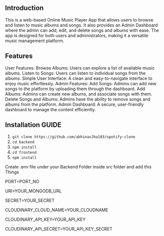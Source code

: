 ##  Introduction 
This is a web-based Online Music Player App that allows users to browse and listen to music albums and songs. It also provides an Admin Dashboard where the admin can add, edit, and delete songs and albums with ease. The app is designed for both users and administrators, making it a versatile music management platform.

## Features
User Features:
Browse Albums: Users can explore a list of available music albums.
Listen to Songs: Users can listen to individual songs from the albums.
Simple User Interface: A clean and easy-to-navigate interface to enjoy music effortlessly.
Admin Features:
Add Songs: Admins can add new songs to the platform by uploading them through the dashboard.
Add Albums: Admins can create new albums, and associate songs with them.
Delete Songs and Albums: Admins have the ability to remove songs and albums from the platform.
Admin Dashboard: A secure, user-friendly dashboard to manage the content efficiently.

## Installation GUIDE

1. ```git clone https://github.com/abhinavJha103/spotify-clone```
2. ```cd backend```
3. ``npm install``
4. ```cd frontend```
5. ``npm install``

Create .env file under your Backend Folder inside src folder 
and add this Things

PORT=PORT_NO

URI=YOUR_MONGODB_URL

SECRET=YOUR_SECRET

CLOUDINARY_CLOUD_NAME=YOUR_CLOUDNAME

CLOUDINARY_API_KEY=YOUR_API_KEY

CLOUDINARY_API_SECRET=YOUR_API_KEY_SECRET




